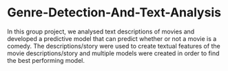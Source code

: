 # Genre-Detection-And-Text-Analysis
 In this group project, we analysed text descriptions of movies and developed a predictive model that can predict whether or not a movie is a comedy. The descriptions/story were used to create textual features of the movie descriptions/story and multiple models were created in order to find the best performing model.
